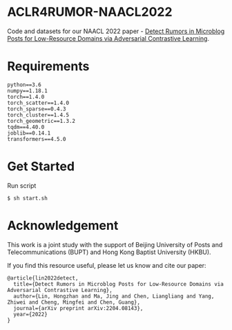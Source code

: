 # ACLR4RUMOR-NAACL2022

Code and datasets for our NAACL 2022 paper - [Detect Rumors in Microblog Posts for Low-Resource Domains via Adversarial Contrastive Learning](https://arxiv.org/pdf/2204.08143.pdf).

# Requirements
```
python==3.6  
numpy==1.18.1  
torch==1.4.0  
torch_scatter==1.4.0  
torch_sparse==0.4.3  
torch_cluster==1.4.5  
torch_geometric==1.3.2  
tqdm==4.40.0  
joblib==0.14.1
transformers==4.5.0
```

# Get Started
Run script
```
$ sh start.sh
```

# Acknowledgement
This work is a joint study with the support of Beijing University of Posts and Telecommunications (BUPT) and Hong Kong Baptist University (HKBU).

If you find this resource useful, please let us know and cite our paper:
```
@article{lin2022detect,
  title={Detect Rumors in Microblog Posts for Low-Resource Domains via Adversarial Contrastive Learning},
  author={Lin, Hongzhan and Ma, Jing and Chen, Liangliang and Yang, Zhiwei and Cheng, Mingfei and Chen, Guang},
  journal={arXiv preprint arXiv:2204.08143},
  year={2022}
}
```
